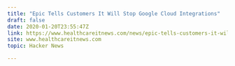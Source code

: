 ```yaml
---
title: "Epic Tells Customers It Will Stop Google Cloud Integrations"
draft: false
date: 2020-01-20T23:55:47Z
link: https://www.healthcareitnews.com/news/epic-tells-customers-it-will-stop-google-cloud-integrations-says-report?utm_medium=RSS&utm_source=hune
site: www.healthcareitnews.com
topic: Hacker News  

---
```

